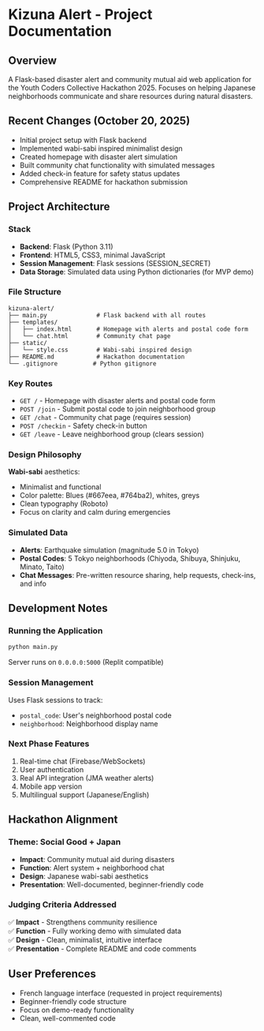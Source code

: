 # Kizuna Alert - Project Documentation

## Overview
A Flask-based disaster alert and community mutual aid web application for the Youth Coders Collective Hackathon 2025. Focuses on helping Japanese neighborhoods communicate and share resources during natural disasters.

## Recent Changes (October 20, 2025)
- Initial project setup with Flask backend
- Implemented wabi-sabi inspired minimalist design
- Created homepage with disaster alert simulation
- Built community chat functionality with simulated messages
- Added check-in feature for safety status updates
- Comprehensive README for hackathon submission

## Project Architecture

### Stack
- **Backend**: Flask (Python 3.11)
- **Frontend**: HTML5, CSS3, minimal JavaScript
- **Session Management**: Flask sessions (SESSION_SECRET)
- **Data Storage**: Simulated data using Python dictionaries (for MVP demo)

### File Structure
```
kizuna-alert/
├── main.py              # Flask backend with all routes
├── templates/
│   ├── index.html       # Homepage with alerts and postal code form
│   └── chat.html        # Community chat page
├── static/
│   └── style.css        # Wabi-sabi inspired design
├── README.md            # Hackathon documentation
└── .gitignore          # Python gitignore
```

### Key Routes
- `GET /` - Homepage with disaster alerts and postal code form
- `POST /join` - Submit postal code to join neighborhood group
- `GET /chat` - Community chat page (requires session)
- `POST /checkin` - Safety check-in button
- `GET /leave` - Leave neighborhood group (clears session)

### Design Philosophy
**Wabi-sabi** aesthetics:
- Minimalist and functional
- Color palette: Blues (#667eea, #764ba2), whites, greys
- Clean typography (Roboto)
- Focus on clarity and calm during emergencies

### Simulated Data
- **Alerts**: Earthquake simulation (magnitude 5.0 in Tokyo)
- **Postal Codes**: 5 Tokyo neighborhoods (Chiyoda, Shibuya, Shinjuku, Minato, Taito)
- **Chat Messages**: Pre-written resource sharing, help requests, check-ins, and info

## Development Notes

### Running the Application
```bash
python main.py
```
Server runs on `0.0.0.0:5000` (Replit compatible)

### Session Management
Uses Flask sessions to track:
- `postal_code`: User's neighborhood postal code
- `neighborhood`: Neighborhood display name

### Next Phase Features
1. Real-time chat (Firebase/WebSockets)
2. User authentication
3. Real API integration (JMA weather alerts)
4. Mobile app version
5. Multilingual support (Japanese/English)

## Hackathon Alignment

### Theme: Social Good + Japan
- **Impact**: Community mutual aid during disasters
- **Function**: Alert system + neighborhood chat
- **Design**: Japanese wabi-sabi aesthetics
- **Presentation**: Well-documented, beginner-friendly code

### Judging Criteria Addressed
✅ **Impact** - Strengthens community resilience  
✅ **Function** - Fully working demo with simulated data  
✅ **Design** - Clean, minimalist, intuitive interface  
✅ **Presentation** - Complete README and code comments  

## User Preferences
- French language interface (requested in project requirements)
- Beginner-friendly code structure
- Focus on demo-ready functionality
- Clean, well-commented code

